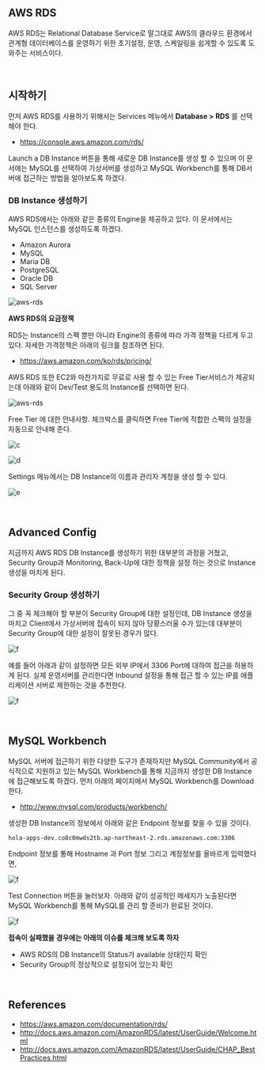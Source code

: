 ## AWS RDS

AWS RDS는 Relational Database Service로 말그대로 AWS의 클라우드 환경에서 관계형 데이터베이스를 운영하기 위한 초기설정, 운영, 스케일링을 쉽게할 수 있도록 도와주는 서비스이다.

<br>

## 시작하기

먼저 AWS RDS를 사용하기 위해서는 Services 메뉴에서 **Database > RDS**  를 선택해야 한다. 

- https://console.aws.amazon.com/rds/

Launch a DB Instance 버튼을 통해 새로운 DB Instance를 생성 할 수 있으며 이 문서에는 MySQL를 선택하여 가상서버를 생성하고 MySQL Workbench를 통해 DB서버에 접근하는 방법을 알아보도록 하겠다.

### DB Instance 생성하기

AWS RDS에서는 아래와 같은 종류의 Engine을 제공하고 있다. 이 문서에서는 MySQL 인스턴스를 생성하도록 하겠다.

- Amazon Aurora 
- MySQL 
- Maria DB 
- PostgreSQL 
- Oracle DB 
- SQL Server 

![aws-rds](http://image.toast.com/aaaaahq/aws-rds-1.png)


**AWS RDS의 요금정책**

RDS는 Instance의 스펙 뿐만 아니라 Engine의 종류에 따라 가격 정책을 다르게 두고 있다. 자세한 가격정책은 아래의 링크를 참조하면 된다.

- https://aws.amazon.com/ko/rds/pricing/

AWS RDS 또한 EC2와 마찬가지로 무료로 사용 할 수 있는 Free Tier서비스가 제공되는데 아래와 같이 Dev/Test 용도의 Instance를 선택하면 된다.

![aws-rds](http://image.toast.com/aaaaahq/aws-rds-2.png)

Free Tier 에 대한 안내사항. 체크박스를 클릭하면 Free Tier에 적합한 스펙의 설정을 자동으로 안내해 준다.

![c](http://image.toast.com/aaaaahq/aws-rds-3.png)

![d](http://image.toast.com/aaaaahq/aws-rds-4.png)

Settings 메뉴에서는 DB Instance의 이름과 관리자 계정을 생성 할 수 있다.

![e](http://image.toast.com/aaaaahq/aws-rds-5.png)


<br>

## Advanced Config

지금까지 AWS RDS DB Instance를 생성하기 위한 대부분의 과정을 거쳤고, Security Group과 Monitoring, Back-Up에 대한 정책을 설정 하는 것으로 Instance 생성을 마치게 된다.

### Security Group 생성하기

그 중 꼭 체크해야 할 부분이 Security Group에 대한 설정인데, DB Instance 생성을 마치고 Client에서 가상서버에 접속이 되지 않아 당황스러울 수가 있는데 대부분이 Security Group에 대한 설정이 잘못된 경우가 많다.

![f](http://image.toast.com/aaaaahq/aws-rds-6.png)

예를 들어 아래과 같이 설정하면 모든 외부 IP에서 3306 Port에 대하여 접근을 허용하게 된다. 실제 운영서버를 관리한다면 Inbound 설정을 통해 접근 할 수 있는 IP를 애플리케이션 서버로 제한하는 것을 추천한다.

![f](http://image.toast.com/aaaaahq/aws-rds-7.png)

<br>

## MySQL Workbench

MySQL 서버에 접근하기 위한 다양한 도구가 존재하지만 MySQL Community에서 공식적으로 지원하고 있는 MySQL Workbench를 통해 지금까지 생성한 DB Instance에 접근해보도록 하겠다. 먼저 아래의 페이지에서 MySQL Workbench를 Download한다.

- http://www.mysql.com/products/workbench/

생성한 DB Instance의 정보에서 아래와 같은 Endpoint 정보를 찾을 수 있을 것이다.

```
hola-apps-dev.co8c0mwds2tb.ap-northeast-2.rds.amazonaws.com:3306
```

Endpoint 정보를 통해 Hostname 과 Port 정보 그리고 계정정보를 올바르게 입력했다면,

![f](http://image.toast.com/aaaaahq/aws-rds-8.png)

Test Connection 버튼을 눌러보자. 아래와 같이 성공적인 메세지가 노출된다면 MySQL Workbench를 통해 MySQL를 관리 할 준비가 완료된 것이다.

![f](http://image.toast.com/aaaaahq/aws-rds-9.png)

**접속이 실패했을 경우에는 아래의 이슈를 체크해 보도록 하자**

- AWS RDS의 DB Instance의 Status가 available 상태인지 확인
- Security Group의 정상적으로 설정되어 있는지 확인

<br>

## References

- https://aws.amazon.com/documentation/rds/
- http://docs.aws.amazon.com/AmazonRDS/latest/UserGuide/Welcome.html
- http://docs.aws.amazon.com/AmazonRDS/latest/UserGuide/CHAP_BestPractices.html
